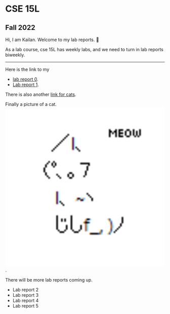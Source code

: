 # CSE 15L
## Fall 2022

Hi, I am Kailan.
Welcome to my lab reports. 📄

As a lab course, cse 15L has weekly labs, and we need to turn in lab reports biweekly.

---
Here is the link to my
* [lab report 0](https://github.com/KaronLan/cse15l-lab-reports/blob/main/lab-report-1-week-0.md).
* [Lab report 1](lab-report-1-week-1.html).

There is also another [link for cats](cats.md).

Finally a picture of a cat.![cat](image/cat%20ascii.png).


There will be more lab reports coming up.
* Lab report 2
* Lab report 3
* Lab report 4
* Lab report 5




